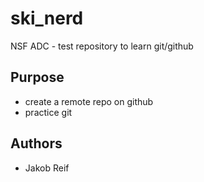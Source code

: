 # ski_nerd
NSF ADC - test repository to learn git/github


## Purpose

- create a remote repo on github
- practice git


## Authors

- Jakob Reif

